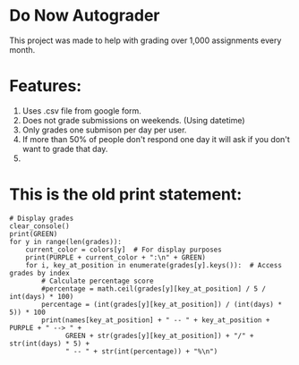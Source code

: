# Do Now Autograder

This project was made to help with grading over 1,000 assignments every month.

# Features:

1. Uses .csv file from google form.
2. Does not grade submissions on weekends. (Using datetime)
3. Only grades one submison per day per user.
4. If more than 50% of people don't respond one day it will ask if you don't want to grade that day.
5. 

# This is the old print statement: 

```
# Display grades
clear_console()
print(GREEN)
for y in range(len(grades)):
    current_color = colors[y]  # For display purposes
    print(PURPLE + current_color + ":\n" + GREEN)
    for i, key_at_position in enumerate(grades[y].keys()):  # Access grades by index
        # Calculate percentage score
        #percentage = math.ceil(grades[y][key_at_position] / 5 / int(days) * 100)
        percentage = (int(grades[y][key_at_position]) / (int(days) * 5)) * 100
        print(names[key_at_position] + " -- " + key_at_position + PURPLE + " --> " +
              GREEN + str(grades[y][key_at_position]) + "/" + str(int(days) * 5) + 
              " -- " + str(int(percentage)) + "%\n")
```
